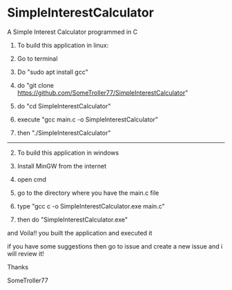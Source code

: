 # SimpleInterestCalculator

A Simple Interest Calculator programmed in C

1. To build this application in linux:

1. Go to terminal
2. Do "sudo apt install gcc"
3. do "git clone https://github.com/SomeTroller77/SimpleInterestCalculator"
4. do "cd SimpleInterestCalculator"
5. execute "gcc main.c -o SimpleInterestCalculator"
6. then "./SimpleInterestCalculator"


-------------------------------------------------
2. To build this application in windows

1. Install MinGW from the internet
2. open cmd
3. go to the directory where you have the main.c file
4. type "gcc c -o SimpleInterestCalculator.exe main.c" 
5. then do "SimpleInterestCalculator.exe" 

and Voila!!
you built the application and executed it

if you have some suggestions then go to issue and create a new issue
and i will review it!

Thanks

SomeTroller77
